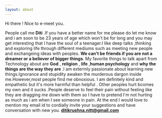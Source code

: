 ```yaml
---
layout: about
---
```


Hi there ! Nice to e-meet you.

People call me **Diti** .If you have a better name for me please do let me know and i am soon to be 23 years of age which won't be for long and you may get interesting that I have the soul of a teenager.I like deep talks ,thinking and exploring life through different mediums such as meeting new people and exchangeing ideas with peoples. **We can't be friends if you are not a dreamer or a believer of bigger things**. My favorite things to talk apart from Technology about are **God** , **religion** , **life** ,**human psychology** and **why the things are the way they are** .I am extermly passionate about learning new things.Ignorance and stupidity awaken the murderous dargon inside me.However,most people find me obnoxious. I am definitely kind and empathetic but it's more harmful than helpful . Other peoples hurt bcomes my own and it sucks .People deserve to feel their pain without feeling like they are dragging me down with them so I have to pretend I'm not hurting as much as i am when I see someone in pain. 
At the end I would love to mention my email id to cordially invite your suggestions and have conversation with new you. **ditikrushna.nitt@gmail.com**  

